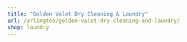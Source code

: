 ```yaml
---
title: "Golden Valet Dry Cleaning & Laundry"
url: /arlington/golden-valet-dry-cleaning-and-laundry/
shop: laundry
---
```

